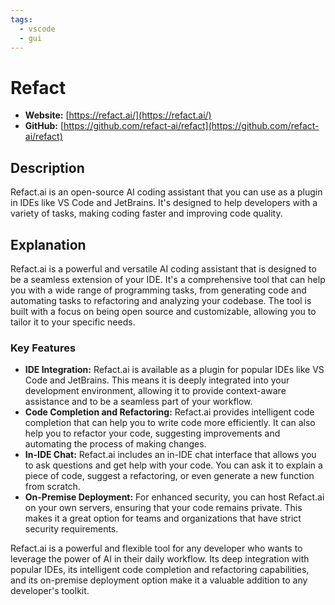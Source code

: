 ```yaml
---
tags:
  - vscode
  - gui
---
```


# Refact

- **Website:** [https://refact.ai/](https://refact.ai/)
- **GitHub:** [https://github.com/refact-ai/refact](https://github.com/refact-ai/refact)

## Description

Refact.ai is an open-source AI coding assistant that you can use as a plugin in IDEs like VS Code and JetBrains. It's designed to help developers with a variety of tasks, making coding faster and improving code quality.

## Explanation

Refact.ai is a powerful and versatile AI coding assistant that is designed to be a seamless extension of your IDE. It's a comprehensive tool that can help you with a wide range of programming tasks, from generating code and automating tasks to refactoring and analyzing your codebase. The tool is built with a focus on being open source and customizable, allowing you to tailor it to your specific needs.

### Key Features

*   **IDE Integration:** Refact.ai is available as a plugin for popular IDEs like VS Code and JetBrains. This means it is deeply integrated into your development environment, allowing it to provide context-aware assistance and to be a seamless part of your workflow.
*   **Code Completion and Refactoring:** Refact.ai provides intelligent code completion that can help you to write code more efficiently. It can also help you to refactor your code, suggesting improvements and automating the process of making changes.
*   **In-IDE Chat:** Refact.ai includes an in-IDE chat interface that allows you to ask questions and get help with your code. You can ask it to explain a piece of code, suggest a refactoring, or even generate a new function from scratch.
*   **On-Premise Deployment:** For enhanced security, you can host Refact.ai on your own servers, ensuring that your code remains private. This makes it a great option for teams and organizations that have strict security requirements.

Refact.ai is a powerful and flexible tool for any developer who wants to leverage the power of AI in their daily workflow. Its deep integration with popular IDEs, its intelligent code completion and refactoring capabilities, and its on-premise deployment option make it a valuable addition to any developer's toolkit.

